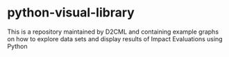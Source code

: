 # python-visual-library
This is a repository maintained by D2CML and containing example graphs on how to explore data sets and display results of Impact Evaluations using Python
